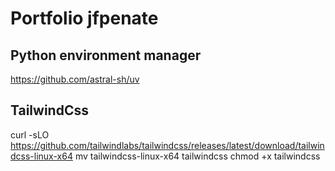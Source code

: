 # Portfolio jfpenate

## Python environment manager
https://github.com/astral-sh/uv


## TailwindCss
curl -sLO https://github.com/tailwindlabs/tailwindcss/releases/latest/download/tailwindcss-linux-x64
mv tailwindcss-linux-x64 tailwindcss
chmod +x tailwindcss
